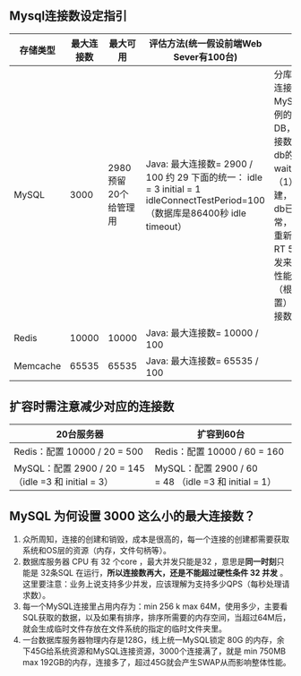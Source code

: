 ## Mysql连接数设定指引

| 存储类型 | 最大连接数 | 最大可用             | 评估方法(统一假设前端Web Sever有100台)                       | 注意事项                                                     |
| -------- | ---------- | -------------------- | ------------------------------------------------------------ | ------------------------------------------------------------ |
| MySQL    | 3000       | 2980预留20个给管理用 | Java: 最大连接数= 2900 / 100 约 29  下面的统一： idle = 3 initial = 1 idleConnectTestPeriod=100（数据库是86400秒 idle timeout） | 分库分表： druid配置的连接是按照DB分配，MySQL 3000连接是实例的，如果一个实例4个DB，那么java的最大连接数=3000/400为什么db的wait_timeout=86400： （1）避免频繁的连接创建，如需要连接的时候db已经断了，应用抛异常，再创建新的连接并重新获取DNS记录(平均RT 50ms) （2）大促并发来了，创建连接会有性能问题，为此idle=3（根据业务流量合理设置）但不能等于最大连接数 |
| Redis    | 10000      | 10000                | Java: 最大连接数= 10000 / 100                                |                                                              |
| Memcache | 65535      | 65535                | Java: 最大连接数= 65535 / 100                                |                                                              |

 

## 扩容时需注意减少对应的连接数

| 20台服务器                                             | 扩容到60台                                            |
| ------------------------------------------------------ | ----------------------------------------------------- |
| Redis：配置 10000 / 20 = 500                           | Redis：配置 10000 / 60 = 160                          |
| MySQL：配置 2900 / 20 = 145 （idle =3 和 initial = 3） | MySQL：配置 2900 / 60 = 48 （idle =3 和 initial = 1） |



## MySQL 为何设置 3000 这么小的最大连接数？

1. 众所周知，连接的创建和销毁，成本是很高的，每一个连接的创建都需要获取系统和OS层的资源（内存，文件句柄等）。
2. 数据库服务器 CPU 有 32 个core ，最大并发只能是32 ，意思是**同一时刻**只能是 32条SQL 在运行，**所以连接数再大，还是不能超过硬性条件 32 并发** 。这里要注意：业务上说支持多少并发，应该理解为支持多少QPS（每秒处理请求数）。
3. 每一个MySQL连接里占用内存为：min 256 k  max 64M，使用多少，主要看SQL获取的数据，以及如果有排序，排序所需要的内存空间，当超过64M后，就会生成临时文件存放在文件系统的指定的临时文件夹里。
4. 一台数据库服务器物理内存是128G，线上统一MySQL锁定 80G 的内存，余下45G给系统资源和MySQL连接资源，3000个连接满了，就是 min 750MB max 192GB的内存，连接多了，超过45G就会产生SWAP从而影响整体性能。

